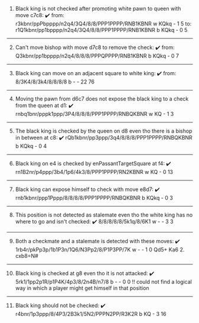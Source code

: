 1. Black king is not checked after promoting white pawn to queen with move c7c8: ✔️
from: r3kbnr/ppPbpppp/n2q4/3Q4/8/8/PPP1PPPP/RNB1KBNR w KQkq - 1 5
to: r1Q1kbnr/pp1bpppp/n2q4/3Q4/8/8/PPP1PPPP/RNB1KBNR b KQkq - 0 5
--------------------------
2. Can't move bishop with move d7c8 to remove the check: ✔️
from: Q3kbnr/pp1bpppp/n2q4/8/8/8/PPPQPPPP/RNB1KBNR b KQkq - 0 7
----------------------------
3. Black king can move on an adjacent square to white king: ✔️
from:  8/3K4/8/3k4/8/8/8/8 b - - 22 76
-----------------------------
4. Moving the pawn from d6c7 does not expose the black king to a check from the queen at d1: ✔️
rnbq1bnr/pppk1ppp/3P4/8/8/8/PPP1PPPP/RNBQKBNR w KQ - 1 3
------------------------
5. The black king is checked by the queen on d8 even tho there is a bishop in between at c8: ✔️
rQb1kbnr/pp3ppp/3q4/8/8/8/PPP1PPPP/RNBQKBNR b KQkq - 0 4 
------------------------
6. Black king on e4 is checked by enPassantTargetSquare at f4: ✔️
rn1B2nr/p4ppp/3b4/1p6/4k3/8/PPP1PPPP/RN2KBNR w KQ - 0 13
----------------
7. Black king can expose himself to check with move e8d7: ✔️
rnb1kbnr/ppp1Pppp/8/8/8/8/PPP1PPPP/RNBQKBNR b KQkq - 0 3
------------------------------------------
8. This position is not detected as stalemate even tho the white king has no where to go and isn't checked: ✔️
8/8/8/8/8/5k1q/8/6K1 w - - 3 3
-------------------------
9. Both a checkmate and a stalemate is detected with these moves: ✔️
1rb4r/pkPp3p/1b1P3n/1Q6/N3Pp2/8/P1P3PP/7K w - - 1 0 Qd5+ Ka6 2. cxb8=N#
-----------------------------------------------------
10. Black king is checked at g8 even tho it is not attacked: ✔️
5rk1/1pp2p1R/p1P4K/4p3/8/2n4B/n7/8 b - - 0 0
!! could not find a logical way in which a player might get himself in that position
---------------
11. Black king should not be checked: ✔️
r4bnr/1p3ppp/8/4P3/2B3k1/5N2/PPPN2PP/R3K2R b KQ - 3 16